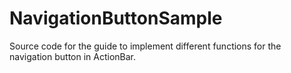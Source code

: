 # NavigationButtonSample
Source code for the guide to implement different functions for the navigation button in ActionBar.
